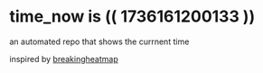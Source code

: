 # time_now is (( 1736161200133 ))

an automated repo that shows the currnent time

inspired by [breakingheatmap](https://github.com/breakingheatmap/breakingheatmap)